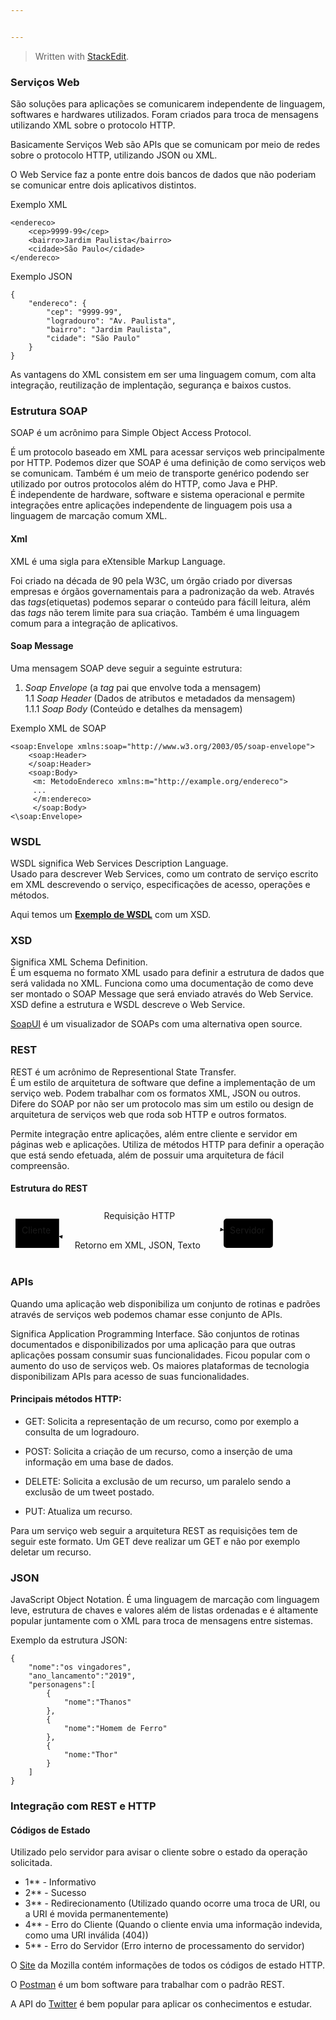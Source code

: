 ```yaml
---


---
```


<blockquote>
<p>Written with <a href="https://stackedit.io/">StackEdit</a>.</p>
</blockquote>
<h3 id="serviços-web">Serviços Web</h3>
<p>São soluções para aplicações se comunicarem independente de linguagem, softwares e hardwares utilizados. Foram criados para troca de mensagens utilizando XML sobre o protocolo HTTP.</p>
<p>Basicamente Serviços Web são APIs que se comunicam por meio de redes sobre o protocolo HTTP, utilizando JSON ou XML.</p>
<p>O Web Service faz a ponte entre dois bancos de dados que não poderiam se comunicar entre dois aplicativos distintos.</p>
<p>Exemplo XML</p>
<pre><code>&lt;endereco&gt;
	&lt;cep&gt;9999-99&lt;/cep&gt;
	&lt;bairro&gt;Jardim Paulista&lt;/bairro&gt;
	&lt;cidade&gt;São Paulo&lt;/cidade&gt;
&lt;/endereco&gt;
</code></pre>
<p>Exemplo JSON</p>
<pre><code>{
	"endereco": {
		"cep": "9999-99",
		"logradouro": "Av. Paulista",
		"bairro": "Jardim Paulista",
		"cidade": "São Paulo"
	}
}
</code></pre>
<p>As vantagens do XML consistem em ser uma linguagem comum, com alta integração, reutilização de implentação, segurança e baixos custos.</p>
<h3 id="estrutura-soap">Estrutura SOAP</h3>
<p>SOAP é um acrônimo para Simple Object Access Protocol.</p>
<p>É um protocolo baseado em XML para acessar serviços web principalmente por HTTP. Podemos dizer que SOAP é uma definição de como serviços web se comunicam. Também é um meio de transporte genérico podendo ser utilizado por outros protocolos além do HTTP, como Java e PHP.<br>
É independente de hardware, software e sistema operacional e permite integrações entre aplicações independente de linguagem pois usa a linguagem de marcação comum XML.</p>
<h4 id="xml">Xml</h4>
<p>XML é uma sigla para eXtensible Markup Language.</p>
<p>Foi criado na década de 90 pela W3C, um órgão criado por diversas empresas e órgãos governamentais para a padronização da web. Através das <em>tags</em>(etiquetas) podemos separar o conteúdo para fácill leitura, além das <em>tags</em> não terem limite para sua criação. Também é uma linguagem comum para a integração de aplicativos.</p>
<h4 id="soap-message">Soap Message</h4>
<p>Uma mensagem SOAP deve seguir a seguinte estrutura:</p>
<ol>
<li><em>Soap Envelope</em> (a <em>tag</em> pai que envolve toda a mensagem)<br>
1.1 <em>Soap Header</em> (Dados de atributos e metadados da mensagem)<br>
1.1.1 <em>Soap Body</em> (Conteúdo e detalhes da mensagem)</li>
</ol>
<p>Exemplo XML de SOAP</p>
<pre><code>&lt;soap:Envelope xmlns:soap="http://www.w3.org/2003/05/soap-envelope"&gt;
	&lt;soap:Header&gt;
	&lt;/soap:Header&gt;
	&lt;soap:Body&gt;
	 &lt;m: MetodoEndereco xmlns:m="http://example.org/endereco"&gt;
	 ...
	 &lt;/m:endereco&gt;
	 &lt;/soap:Body&gt;
&lt;\soap:Envelope&gt;
</code></pre>
<h3 id="wsdl">WSDL</h3>
<p>WSDL significa Web Services Description Language.<br>
Usado para descrever Web Services, como um contrato de serviço escrito em XML descrevendo o serviço, especificações de acesso, operações e métodos.</p>
<p>Aqui temos um <strong><a href="www.soapclient.com/xml/soapresponder.wsdl">Exemplo de WSDL</a></strong> com um XSD.</p>
<h3 id="xsd">XSD</h3>
<p>Significa XML Schema Definition.<br>
É um esquema no formato XML usado para definir a estrutura de dados que será validada no XML.  Funciona como uma documentação de como deve ser montado o SOAP Message que será enviado através do Web Service. XSD define a estrutura e WSDL descreve o Web Service.</p>
<p><a href="soapui.org">SoapUI</a> é um visualizador de SOAPs com uma alternativa open source.</p>
<h3 id="rest">REST</h3>
<p>REST é um acrônimo de Representional State Transfer.<br>
É um estilo de arquitetura de software que define a implementação de um serviço web. Podem trabalhar com os formatos XML, JSON ou outros. Difere do SOAP por não ser um protocolo mas sim um estilo ou design de arquitetura de serviços web que roda sob HTTP e outros formatos.</p>
<p>Permite integração entre aplicações, além entre cliente e servidor em páginas web e aplicações. Utiliza de métodos HTTP para definir a operação que está sendo efetuada, além de possuir uma arquitetura de fácil compreensão.</p>
<h4 id="estrutura-do-rest">Estrutura do REST</h4>
<div class="mermaid"><svg xmlns="http://www.w3.org/2000/svg" id="mermaid-svg-zRHiVGWV7eiZOTkM" width="100%" style="max-width: 427.8666534423828px;" viewBox="0 0 427.8666534423828 89.43331909179688"><g transform="translate(-12, -12)"><g class="output"><g class="clusters"></g><g class="edgePaths"><g class="edgePath" style="opacity: 1;"><path class="path" d="M89.71665954589844,51.8268644378969L221.37499237060547,33.35832977294922L353.0333251953125,51.33476589941972" marker-end="url(#arrowhead4847)" style="fill:none"></path><defs><marker id="arrowhead4847" viewBox="0 0 10 10" refX="9" refY="5" markerUnits="strokeWidth" markerWidth="8" markerHeight="6" orient="auto"><path d="M 0 0 L 10 5 L 0 10 z" class="arrowheadPath" style="stroke-width: 1px; stroke-dasharray: 1px, 0px;"></path></marker></defs></g><g class="edgePath" style="opacity: 1;"><path class="path" d="M353.0333251953125,62.09855319237715L221.37499237060547,80.07498931884766L89.71665954589844,61.60645465389997" marker-end="url(#arrowhead4848)" style="fill:none"></path><defs><marker id="arrowhead4848" viewBox="0 0 10 10" refX="9" refY="5" markerUnits="strokeWidth" markerWidth="8" markerHeight="6" orient="auto"><path d="M 0 0 L 10 5 L 0 10 z" class="arrowheadPath" style="stroke-width: 1px; stroke-dasharray: 1px, 0px;"></path></marker></defs></g></g><g class="edgeLabels"><g class="edgeLabel" style="opacity: 1;" transform="translate(221.37499237060547,33.35832977294922)"><g transform="translate(-59.958335876464844,-13.358329772949219)" class="label"><foreignObject width="119.91667175292969" height="26.716659545898438"><div xmlns="http://www.w3.org/1999/xhtml" style="display: inline-block; white-space: nowrap;"><span class="edgeLabel">Requisição HTTP</span></div></foreignObject></g></g><g class="edgeLabel" style="opacity: 1;" transform="translate(221.37499237060547,80.07498931884766)"><g transform="translate(-106.65833282470703,-13.358329772949219)" class="label"><foreignObject width="213.31666564941406" height="26.716659545898438"><div xmlns="http://www.w3.org/1999/xhtml" style="display: inline-block; white-space: nowrap;"><span class="edgeLabel">Retorno em XML, JSON, Texto</span></div></foreignObject></g></g></g><g class="nodes"><g class="node" style="opacity: 1;" id="A" transform="translate(54.85832977294922,56.71665954589844)"><rect rx="0" ry="0" x="-34.85832977294922" y="-23.35832977294922" width="69.71665954589844" height="46.71665954589844"></rect><g class="label" transform="translate(0,0)"><g transform="translate(-24.85832977294922,-13.358329772949219)"><foreignObject width="49.71665954589844" height="26.716659545898438"><div xmlns="http://www.w3.org/1999/xhtml" style="display: inline-block; white-space: nowrap;">Cliente</div></foreignObject></g></g></g><g class="node" style="opacity: 1;" id="B" transform="translate(392.44998931884766,56.71665954589844)"><rect rx="5" ry="5" x="-39.416664123535156" y="-23.35832977294922" width="78.83332824707031" height="46.71665954589844"></rect><g class="label" transform="translate(0,0)"><g transform="translate(-29.416664123535156,-13.358329772949219)"><foreignObject width="58.83332824707031" height="26.716659545898438"><div xmlns="http://www.w3.org/1999/xhtml" style="display: inline-block; white-space: nowrap;">Servidor</div></foreignObject></g></g></g></g></g></g></svg></div>
<h3 id="apis">APIs</h3>
<p>Quando uma aplicação web disponibiliza um conjunto de rotinas e padrões através de serviços web podemos chamar esse conjunto de APIs.</p>
<p>Significa Application Programming Interface. São conjuntos de rotinas documentados e disponibilizados por uma aplicação para que outras aplicações possam consumir suas funcionalidades. Ficou popular com o aumento do uso de serviços web. Os maiores plataformas de tecnologia disponibilizam APIs para acesso de suas funcionalidades.</p>
<h4 id="principais-métodos-http">Principais métodos HTTP:</h4>
<ul>
<li>
<p>GET: Solicita a representação de um recurso, como por exemplo a consulta de um logradouro.</p>
</li>
<li>
<p>POST: Solicita a criação de um recurso, como a inserção de uma informação em uma base de dados.</p>
</li>
<li>
<p>DELETE: Solicita a exclusão de um recurso, um paralelo sendo a exclusão de um tweet postado.</p>
</li>
<li>
<p>PUT: Atualiza um recurso.</p>
</li>
</ul>
<p>Para um serviço web seguir a arquitetura REST as requisições tem de seguir este formato. Um GET deve realizar um GET e não por exemplo deletar um recurso.</p>
<h3 id="json">JSON</h3>
<p>JavaScript Object Notation. É uma linguagem de marcação com linguagem leve, estrutura de chaves e valores além de listas ordenadas e é altamente popular juntamente com o XML para troca de mensagens entre sistemas.</p>
<p>Exemplo da estrutura JSON:</p>
<pre><code>{
	"nome":"os vingadores",
	"ano_lancamento":"2019",
	"personagens":[
		{
			"nome":"Thanos"
		},
		{
			"nome":"Homem de Ferro"
		},
		{
			"nome:"Thor"
		}
	]
}
</code></pre>
<h3 id="integração-com-rest-e-http">Integração com REST e HTTP</h3>
<h4 id="códigos-de-estado">Códigos de Estado</h4>
<p>Utilizado pelo servidor para avisar o cliente sobre o estado da operação solicitada.</p>
<ul>
<li>1** - Informativo</li>
<li>2** - Sucesso</li>
<li>3** - Redirecionamento (Utilizado quando ocorre uma troca de URI, ou a URI é movida permanentemente)</li>
<li>4** - Erro do Cliente (Quando o cliente envia uma informação indevida, como uma URI inválida (404))</li>
<li>5** - Erro do Servidor (Erro interno de processamento do servidor)</li>
</ul>
<p>O <a href="https://developer.mozilla.org/pt-BR/docs/Web/HTTP/Status">Site</a> da Mozilla contém informações de todos os códigos de estado HTTP.</p>
<p>O <a href="www.postman.com">Postman</a> é um bom software para trabalhar com o padrão REST.</p>
<p>A API do <a href="https://developer.twitter.com/en/docs/twitter-api">Twitter</a> é bem popular para aplicar os conhecimentos e estudar.</p>

